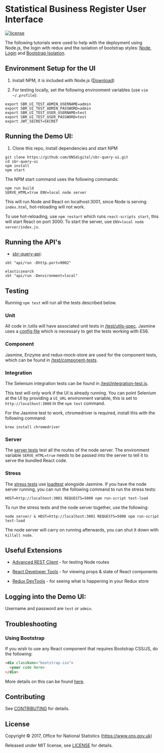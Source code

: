 # Statistical Business Register User Interface

[![license](https://img.shields.io/github/license/mashape/apistatus.svg)](https://github.com/ONSdigital/sbr-query-ui/blob/feature/skeleton/LICENSE)

The following tutorials were used to help with the deployment using Node.js, the login with redux and the isolation of bootstrap styles: [Node](https://medium.com/@patriciolpezjuri/using-create-react-app-with-react-router-express-js-8fa658bf892d#.mt6bbdd8m
), [Login](https://github.com/mxstbr/login-flow) and [Bootstrap Isolation](https://formden.com/blog/isolate-bootstrap).

## Environment Setup for the UI

1. Install NPM, it is included with Node.js ([Download](https://nodejs.org/en/))

2. For testing locally, set the following environment variables (use `vim ~/.profile`):

```shell
export SBR_UI_TEST_ADMIN_USERNAME=admin
export SBR_UI_TEST_ADMIN_PASSWORD=admin
export SBR_UI_TEST_USER_USERNAME=test
export SBR_UI_TEST_USER_PASSWORD=test
export JWT_SECRET=SECRET
```

## Running the Demo UI:

1. Clone this repo, install dependencies and start NPM

```shell
git clone https://github.com/ONSdigital/sbr-query-ui.git
cd sbr-query-ui
npm install
npm start
```

The NPM start command uses the following commands:

```shell
npm run build
SERVE_HTML=true ENV=local node server
```

This will run Node and React on localhost:3001, since Node is serving
`index.html`, hot-reloading will not work.

To use hot-reloading, use `npm restart` which runs `react-scripts start`, this
will start React on port 3000. To start the server, use `ENV=local node server/index.js`.

## Running the API's

* [sbr-query-api](https://github.com/ONSdigital/sbr-query-api):

```shell
sbt "api/run -Dhttp.port=9002"
```

```shell
elasticsearch
sbt "api/run -Denvironment=local"
```

## Testing

Running `npm test` will run all the tests described below.

### Unit

All code in /utils will have associated unit tests in [/test/utils-spec](https://github.com/ONSdigital/sbr-query-ui/tree/develop/test/utils-spec). Jasmine uses a [config file](https://github.com/ONSdigital/sbr-query-ui/tree/develop/test/utils-unit-tests.js) which is necessary to get the tests working with ES6.

### Component

Jasmine, Enzyme and redux-mock-store are used for the component tests, which can be found in [/test/component-tests](https://github.com/ONSdigital/sbr-query-ui/tree/develop/test/component-tests).

### Integration

The Selenium integration tests can be found in [/test/integration-test.js](https://github.com/ONSdigital/sbr-query-ui/tree/develop/test/integration-test.js).

This test will only work if the UI is already running. You can point Selenium at the UI by providing a `UI_URL` environment variable, this is set to `http://localhost:3000` in the `npm test` command.

For the Jasmine test to work, chromedriver is required, install this with the following command:

```shell
brew install chromedriver
```

### Server

The [server tests](https://github.com/ONSdigital/sbr-query-ui/tree/develop/test/server.test.js) test all the routes of the node server. The environment variable `SERVE_HTML=true` needs to be passed into the server to tell it to serve the bundled React code.

### Stress

The [stress tests](https://github.com/ONSdigital/sbr-query-ui/tree/develop/test/loadtest-spec/loadtest-test.js) use [loadtest](https://github.com/alexfernandez/loadtest) alongside Jasmine. If you have the node server running, you can run the following command to run the stress tests:

`HOST=http://localhost:3001 REQUESTS=5000 npm run-script test-load`

To run the stress tests and the node server together, use the following:

`node server/ & HOST=http://localhost:3001 REQUESTS=5000 npm run-script test-load`

The node server will carry on running afterwards, you can shut it down with `killall node`.

## Useful Extensions

* [Advanced REST Client](https://chrome.google.com/webstore/detail/advanced-rest-client/hgmloofddffdnphfgcellkdfbfbjeloo) - for testing Node routes

* [React Developer Tools](https://chrome.google.com/webstore/detail/react-developer-tools/fmkadmapgofadopljbjfkapdkoienihi/related) - for viewing props & state of React components

* [Redux DevTools](https://chrome.google.com/webstore/detail/redux-devtools/lmhkpmbekcpmknklioeibfkpmmfibljd) - for seeing what is happening in your Redux store

## Logging into the Demo UI:

Username and password are `test` or `admin`.

## Troubleshooting

### Using Bootstrap

If you wish to use any React component that requires Bootstrap CSS/JS, do the following:

```html
<div className="bootstrap-iso">
  <your code here>
</div>
```

More details on this can be found [here](https://github.com/ONSdigital/sbr-query-ui/pull/50).

## Contributing

See [CONTRIBUTING](https://github.com/ONSdigital/sbr-query-ui/tree/develop/CONTRIBUTING.md) for details.

## License

Copyright ©‎ 2017, Office for National Statistics (https://www.ons.gov.uk)

Released under MIT license, see [LICENSE](https://github.com/ONSdigital/sbr-query-ui/tree/develop/LICENSE) for details.
